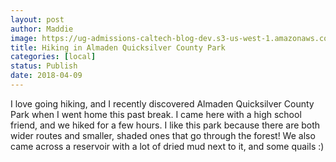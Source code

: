 ```yaml
---
layout: post
author: Maddie
image: https://ug-admissions-caltech-blog-dev.s3-us-west-1.amazonaws.com/old_pictures/caltech_as_it_happens/6a0105349b8251970b01b7c95c7374970b.jpg
title: Hiking in Almaden Quicksilver County Park
categories: [local]
status: Publish
date: 2018-04-09
---
```


I love going hiking, and I recently discovered Almaden Quicksilver County Park when I went home this past break. I came here with a high school friend, and we hiked for a few hours. I like this park because there are both wider routes and smaller, shaded ones that go through the forest! We also came across a reservoir with a lot of dried mud next to it, and some quails :)

